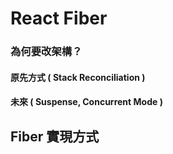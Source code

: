
# React Fiber

### 為何要改架構？
#### 原先方式 ( Stack Reconciliation )
#### 未來 ( Suspense, Concurrent Mode )

## Fiber 實現方式
  
<!--stackedit_data:
eyJoaXN0b3J5IjpbNTM5NTY2NDEyXX0=
-->